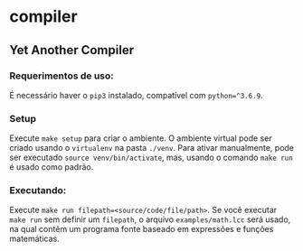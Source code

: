# compiler

## Yet Another Compiler

### Requerimentos de uso:

É necessário haver o `pip3` instalado, compatível com `python=^3.6.9`.

### Setup

Execute `make setup` para criar o ambiente. O ambiente virtual pode ser criado usando o `virtualenv` na pasta `./venv`. Para ativar manualmente, pode ser executado `source venv/bin/activate`, mas, usando o comando `make run` é usado como padrão.

### Executando:

Execute `make run filepath=<source/code/file/path>`. Se você executar `make run` sem definir um `filepath`, o arquivo `examples/math.lcc` será usado, na qual contêm um programa fonte baseado em expressões e funções matemáticas.
